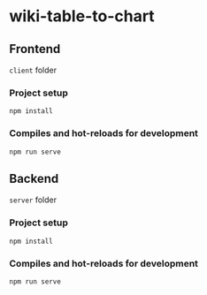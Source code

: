 # wiki-table-to-chart

## Frontend
`client` folder
### Project setup
```
npm install
```

### Compiles and hot-reloads for development
```
npm run serve
```

## Backend
`server` folder
### Project setup
```
npm install
```
### Compiles and hot-reloads for development
```
npm run serve
```
